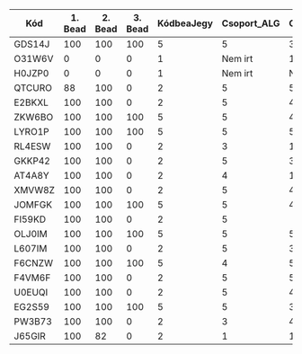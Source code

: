 | Kód | 1. Bead | 2. Bead | 3. Bead | KódbeaJegy | Csoport_ALG | Csoport_ZH | Jegy |
| --- | ------- | ------- | ------- | ---------- | ----------- | ---------- | ---- |
| GDS14J | 100 | 100 | 100 | 5 | 5 | 3 | |
| O31W6V | 0 | 0 | 0 | 1 | Nem irt | 1 | |
| H0JZP0 | 0 | 0 | 0 | 1 | Nem irt | Nem írt | |
| QTCURO | 88 | 100 | 0 | 2 | 5 | 5 | |
| E2BKXL | 100 | 100 | 0 | 2 | 5 | 4 | |
| ZKW6BO | 100 | 100 | 100 | 5 | 5 | 4 | | 
| LYRO1P | 100 | 100 | 100 | 5 | 5 | 5 | |
| RL4ESW | 100 | 100 | 0 | 2 | 3 | 1 | | 
| GKKP42 | 100 | 100 | 0 | 2 | 5 | 3 | |
| AT4A8Y | 100 | 100 | 0 | 2 | 4 | 1 | |
| XMVW8Z | 100 | 100 | 0 | 2 | 5 | 4 | |
| JOMFGK | 100 | 100 | 100 | 5 | 5 | 4 | |
| FI59KD | 100 | 100 | 0 | 2 | 5 | | |
| OLJ0IM | 100 | 100 | 100 | 5 | 5 | 5 | |
| L607IM | 100 | 100 | 0 | 2 | 5 | 3 | |
| F6CNZW | 100 | 100 | 100 | 5 | 4 | 5 | |
| F4VM6F | 100 | 100 | 0 | 2 | 5 | 5 | |
| U0EUQI | 100 | 100 | 0 | 2 | 5 | 4 | |
| EG2S59 | 100 | 100 | 100 | 5 | 5 | 3 | |
| PW3B73 | 100 | 100 | 0 | 2 | 3 | 4 | |
| J65GIR | 100 | 82 | 0 | 2 | 1 | 1 | |
